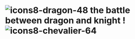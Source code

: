 # ![icons8-dragon-48](https://github.com/mathieu-Glt/Game_for_Launch_the_rocket_to_moon/assets/84771497/4bb59902-4012-4dc6-ae60-7a257e5b62f9) the battle between dragon and knight ! ![icons8-chevalier-64](https://github.com/mathieu-Glt/Game_for_Launch_the_rocket_to_moon/assets/84771497/e72707f9-612a-410f-8b4f-5dbd193bda38)
